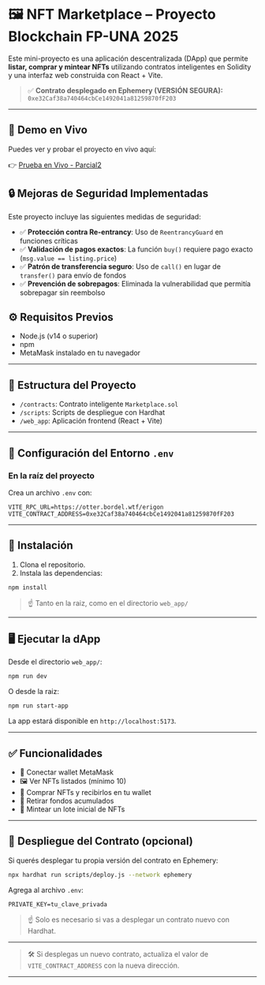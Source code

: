 # 🖼️ NFT Marketplace – Proyecto Blockchain FP-UNA 2025

Este mini-proyecto es una aplicación descentralizada (DApp) que permite **listar, comprar y mintear NFTs** utilizando contratos inteligentes en Solidity y una interfaz web construida con React + Vite.

> ✅ **Contrato desplegado en Ephemery (VERSIÓN SEGURA):**  
> `0xe32Caf38a740464cbCe1492041a81259870fF203`

---
## 🎯 Demo en Vivo

Puedes ver y probar el proyecto en vivo aquí:

👉 [Prueba en Vivo - Parcial2](https://parcial2-murex.vercel.app/)

## 🔒 Mejoras de Seguridad Implementadas

Este proyecto incluye las siguientes medidas de seguridad:

- ✅ **Protección contra Re-entrancy**: Uso de `ReentrancyGuard` en funciones críticas
- ✅ **Validación de pagos exactos**: La función `buy()` requiere pago exacto (`msg.value == listing.price`)
- ✅ **Patrón de transferencia seguro**: Uso de `call()` en lugar de `transfer()` para envío de fondos
- ✅ **Prevención de sobrepagos**: Eliminada la vulnerabilidad que permitía sobrepagar sin reembolso

## ⚙️ Requisitos Previos

- Node.js (v14 o superior)
- npm
- MetaMask instalado en tu navegador

---

## 📁 Estructura del Proyecto

- `/contracts`: Contrato inteligente `Marketplace.sol`
- `/scripts`: Scripts de despliegue con Hardhat
- `/web_app`: Aplicación frontend (React + Vite)

---

## 🔐 Configuración del Entorno `.env`

### En la raíz del proyecto

Crea un archivo `.env` con:

```
VITE_RPC_URL=https://otter.bordel.wtf/erigon
VITE_CONTRACT_ADDRESS=0xe32Caf38a740464cbCe1492041a81259870fF203
```

---

## 🧪 Instalación

1. Clona el repositorio.
2. Instala las dependencias:

```bash
npm install
```
> ☝️ Tanto en la raiz, como en el directorio `web_app/`

---
## 🖥️ Ejecutar la dApp

Desde el directorio `web_app/`:

```bash
npm run dev
```
O desde la raiz:

```bash
npm run start-app
```

La app estará disponible en `http://localhost:5173`.

---

## ✅ Funcionalidades

- 🔌 Conectar wallet MetaMask
- 🖼️ Ver NFTs listados (mínimo 10)
- 🛒 Comprar NFTs y recibirlos en tu wallet
- 💸 Retirar fondos acumulados
- 🎨 Mintear un lote inicial de NFTs 

---

## 🚀 Despliegue del Contrato (opcional)

Si querés desplegar tu propia versión del contrato en Ephemery:

```bash
npx hardhat run scripts/deploy.js --network ephemery
```
Agrega al archivo `.env`:
```
PRIVATE_KEY=tu_clave_privada
```

> ☝️ Solo es necesario si vas a desplegar un contrato nuevo con Hardhat.

---
> 🛠️ Si desplegas un nuevo contrato, actualiza el valor de `VITE_CONTRACT_ADDRESS` con la nueva dirección.
---




